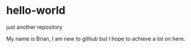 # hello-world
just another repository

My name is Brian, I am new to github but I hope to achieve a lot on here.
